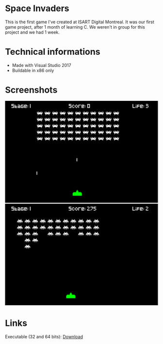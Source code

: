 # Space Invaders

This is the first game I've created at ISART Digital Montreal. It was our first game project, after 1 month of learning C.
We weren't in group for this project and we had 1 week.

# Technical informations

- Made with Visual Studio 2017
- Buildable in x86 only


# Screenshots

![Screenshot_1](screenshots/screenshot_1.png)
![Screenshot_2](screenshots/screenshot_2.png)

# Links

Executable (32 and 64 bits): [Download](http://adrien-givry.com/download/space-invaders.zip)
